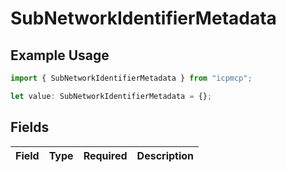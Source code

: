 # SubNetworkIdentifierMetadata

## Example Usage

```typescript
import { SubNetworkIdentifierMetadata } from "icpmcp";

let value: SubNetworkIdentifierMetadata = {};
```

## Fields

| Field       | Type        | Required    | Description |
| ----------- | ----------- | ----------- | ----------- |